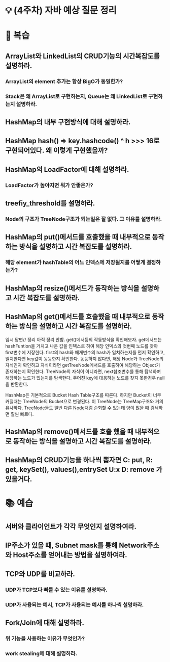 # 💡 (4주차) 자바 예상 질문 정리

# 📜 복습

## ArrayList와 LinkedList의 CRUD기능의 시간복잡도를 설명하라.

### ArrayList의 element 추가는 항상 BigO가 동일한가?

### Stack은 왜 ArrayList로 구현하는지, Queue는 왜 LinkedList로 구현하는지 설명하라.

## HashMap의 내부 구현방식에 대해 설명하라.

## HashMap hash() => key.hashcode() ^ h >>> 16로 구현되어있다. 왜 이렇게 구현했을까?

## HashMap의 LoadFactor에 대해 설명하라.

### LoadFactor가 높아지면 뭐가 안좋은가?

## treefiy_threshold를 설명하라.

### Node의 구조가 TreeNode구조가 되는일은 잘 없다. 그 이유를 설명하라.

## HashMap의 put()메서드를 호출했을 때 내부적으로 동작하는 방식을 설명하고 시간 복잡도를 설명하라.

### 해당 element가 hashTable의 어느 인덱스에 저장될지를 어떻게 결정하는가?

## HashMap의 resize()메서드가 동작하는 방식을 설명하고 시간 복잡도를 설명하라.

## HashMap의 get()메서드를 호출했을 때 내부적으로 동작하는 방식을 설명하고 시간 복잡도를 설명하라.
임시 답변// 정리 아직 정리 안함.
get()메서등의 작동방식을 확인해보자.
get메서드는 hashFuntion을 거치고 나온 값을 인덱스로 하여 해당 인덱스의 첫번째 노드를 찾아 first변수에 저장한다. first의 hash와 매개변수의 hash가 일치하는지를 먼저 확인하고, 일치한다면 key값이 동등한지 확인한다. 
동등하지 않다면, 해당 Node가 TreeNode의 자식인지 확인하고 자식이라면 getTreeNode메서드를 호출하여 해당하는 Object가 존재하는지 확인한다.
TreeNode의 자식이 아니라면, next참조변수를 통해 탐색하며 해당하는 노드가 있는지를 탐색한다. 주어진 key에 대응하는 노드를 찾지 못한경우 null을 반환한다.

HashMap은 기본적으로 Bucket Hash Table구조를 따른다.
하지만 Bucket이 너무 커질때는 TreeNode의 Bucket으로 변경된다.
이 TreeNode는 TreeMap구조와 거의 유사하다.
TreeNode들도 일반 다른 Node처럼 순회할 수 있는데 양이 많을 때 검색하면 훨씬 빠르다.
## HashMap의 remove()메서드를 호출 했을 때 내부적으로 동작하는 방식을 설명하고 시간 복잡도를 설명하라.

## HashMap의 CRUD기능을 하나씩 뽑자면 C: put, R: get, keySet(), values(),entrySet U:x D: remove 가 있을거다. 



# 📚 예습
## 서버와 클라이언트가 각각 무엇인지 설명하여라.

## IP주소가 있을 때, Subnet mask를 통해 Network주소와 Host주소를 얻어내는 방법을 설명하여라.

## TCP와 UDP를 비교하라.

### UDP가 TCP보다 빠를 수 있는 이유를 설명하라.

### UDP가 사용되는 예시, TCP가 사용되는 예시를 하나씩 설명하라.

## Fork/Join에 대해 설명하라.

### 위 기능을 사용하는 이유가 무엇인가?

### work stealing에 대해 설명하라.

